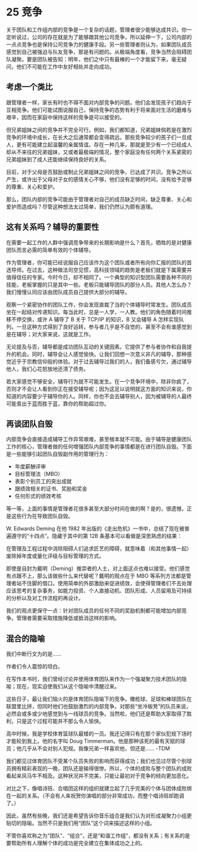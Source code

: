 # 25 竞争

关于团队和工作组内部的竞争是一个复杂的话题，管理者很少能够达成共识。你一定听说过，公司的存在就是为了能够跟其他公司竞争，所以延伸一下，公司内部的一点点竞争也是保持公司竞争力的健康手段。另一些管理者则认为，如果团队成员感觉到自己被强迫与队友竞争，那是有问题的。从极端角度看，竞争当然会阻碍团队凝聚。要是团队被告知：明年，他们之中只有最棒的一个才能留下来，毫无疑问，他们不可能在工作中友好相处并走向成功。

## 考虑一个类比

跟管理者一样，家长有时也不得不面对内部竞争的问题。他们会发现孩子们趋向于互相竞争。他们可能试图说服自己，保持竞争的态势有利于将来面对生活的磨难与艰辛，因而在家庭中保持这样的竞争是可以接受的。

但兄弟姐妹之间的竞争并不完全可行。例如，我们都知道，兄弟姐妹倘若是在激烈竞争的环境中成长，在长大之后通常都会变得疏远。那些竞争较少的孩子们一旦成人，更有可能建立起温馨的亲属情谊。存在一种几率，那就是至少有一个已经成人却从不来往的兄弟姐妹，又或者最极端的情况，整个家庭没有任何两个关系紧密的兄弟姐妹到了成人还能继续保持良好的关系。

目前，对于父母是否鼓励或制止兄弟姐妹之间的竞争，已达成了共识。竞争之所以产生，或许出于父母对子女的感情关心不够，他们没有足够的时间，没有给予足够的尊重、关心和爱护。

那么，团队内部的竞争可能由于管理者对自己的成员缺乏时间，缺乏尊重、关心和爱护而造成吗？尽管这种想法太过简单，我们仍然认为颇有道理。

## 这有关系吗？辅导的重要性

在需要一起工作的人群中强调竞争带来的长期影响是什么？首先，牺牲的是对健康团队而言必需的简单有效的个体辅导。

作为管理者，你可能已经说服自己应该作为这个团队或者所有向你汇报的团队的首选导师。在过去，这种做法司空见惯，高科技领域的趋势是老板们就是下属需要并值得信任的专家。今时今日，却不相同了。一个典型的知识型团队需要各种不同的技能，老板掌握的只是其中一些。老板只能辅导团队的部分人员。其他人怎么办？我们慢慢认同应该由团队成员自己提供大部分的辅导。

观察一个紧密协作的团队工作，你会发现直裁了当的个体辅导时常发生。团队成员坐在一起结对传递知识。每当此时，总是一人学，一人教。他们的角色随着时间推移不停交换，或许 A 辅导了 B 关于 TCP/IP 的知识，B 又会辅导 A 怎样实现队列。一旦这种方式得到了良好运转，参与者几乎是不自觉的，甚至不会有谁感觉到是在辅导；对大家来说，这就是工作。

无论提及与否，辅导都是成功团队互动的关键因素。它提供了参与者协作和自我提升的机会。同时，辅导会让人感觉愉快。让我们回想一次意义非凡的辅导，那种感觉近乎于宗教信仰般的体验。对于过去辅导过我们的人，我们备感亏欠，通过辅导他人，我们心花怒放地还清了债务。

若大家感觉不够安全，辅导行为就不可能发生。在一个竞争环境中，除非你疯了，否则才不会让人看到你正在接受辅导呢；因为这足以说明就这方面的知识来说，你知道的内容要少于辅导你的人。同样，你也不会去辅导别人，因为被辅导的人最终可能青出于蓝而胜于蓝，靠你的帮助超过你。

## 再谈团队自毁

内部竞争会直接造成辅导工作异常艰难，甚至根本就不可能。由于辅导是健康团队工作的核心，管理者做的任何增强团队内部竞争的事情都是在进行团队自毁。下面是一些能够引起团队自毁副作用的管理行为：

- 年度薪酬评审
- 目标管理法（MBO）
- 表彰个别员工的突出成就
- 跟绩效相关的证书、奖励和奖金
- 任何形式的绩效考核

等一等，上面的事情是管理者花很多甚至大部分时间在做的啊？是的，很遗憾，正是这些行为在导致团队自毁。

W. Edwards Deming 在他 1982 年出版的《走出危机》一书中，总结了现在被普遍遵守的“十四点”。隐藏于其中的第 12B 条基本可以看做是深思熟虑的结果：

在管理及工程过程中消除阻碍人们追求匠艺的障碍，就意味着（和其他事情一起）废除掉年度或量化评级与目标管理的方式。

即使是自封为戴明（Deming）推崇者的人士，对上面这点也难以接受。他们感觉有点跟不上，那么该做些什么来代替呢？戴明的观点在于 MBO 等系列方法都是管理者站不住脚的借口。使用简单的外部激励来促进绩效，会使得管理者们不去处理应该思考的复杂事务，如能力投资、个人直接动机、团队形成、人员留用及可持续的分析以及对工作流程的再设计。

我们的观点更保守一点：针对团队成员的任何不同的奖励机制都可能增加内部竞争。管理者需要采取措施降低或抵消这样的影响。

## 混合的隐喻

我们中断行文为的是……

作者们令人震惊的坦白。

在写作本书时，我们曾经讨论并使用体育团队来作为一个强凝聚力技术团队的隐喻；现在，现实迫使我们从这个隐喻中清醒过来。

这些日子，最让我们恼火的是体育团队隐喻下的竞争。橄榄球、足球和棒球团队在联盟里比拼，但同时他们也鼓励激烈的内部竞争。对那些“坐冷板凳”的队员来说，必然会或多或少地感觉到与一线球员的竞争。当然啦，他们还是帮助大家取得了胜利，只是这个过程可能并不那么令人愉快。

高中时候，我是学校体育篮球队最矮的一员。我还记得只有在那个家伙犯规下场时才能轮到我上。他的名字叫 Doug Timmerman。他是那种该死的最有天赋的球员；他几乎从不会对别人犯规。我像兄弟一样喜欢他，但还是……
-TDM

我们都见过体育团队不受某个队员失败的影响而获得成功；我们也见过尽管个别球员拥有精彩表现的一晚，团队还是输得很惨。所以，个体的成败与整个团队的成败看起来风马牛不相及。这种状况并不完美，只能让最初对于竞争的倾向更加恶化。

对比之下，像唱诗班、合唱团这样的组织就建立起了几乎完美的个体与团体成败绑在一起的关系。（不会有人来祝贺你演唱的部分非常成功，而整个唱诗班却跑调了。）

因此，虽然有些晚，我们还是希望告诉你音乐组合是我们认为对形成凝聚力小组更贴切的隐喻。当然不只是我们用“团队”这个词来描述这样的小组。

不管你喜欢称之为“团队”、“组合”，还是“和谐工作组”，都没有关系；有关系的是要帮助所有人理解个体的成功是完全建立在集体成功之上的。
